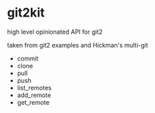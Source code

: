 # git2kit

high level opinionated API for git2

taken from git2 examples and Hickman's multi-git

 - commit
 - clone
 - pull
 - push
 - list_remotes
 - add_remote
 - get_remote

